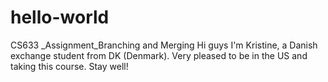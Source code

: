 # hello-world
 CS633 _Assignment_Branching and Merging
Hi guys
I'm Kristine, a Danish exchange student from DK (Denmark).
Very pleased to be in the US and taking this course. 
Stay well!
